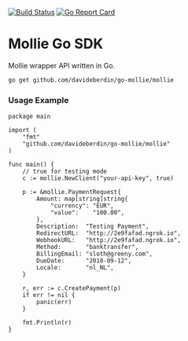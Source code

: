 [![Build Status](https://travis-ci.com/davideberdin/go-mollie.svg?branch=master)](https://travis-ci.com/davideberdin/go-mollie) [![Go Report Card](https://goreportcard.com/badge/github.com/davideberdin/go-mollie)](https://goreportcard.com/report/github.com/davideberdin/go-mollie) 

# Mollie Go SDK
Mollie wrapper API written in Go.

```bash
go get github.com/davideberdin/go-mollie/mollie
```

### Usage Example

```
package main

import (
	"fmt"
	"github.com/davideberdin/go-mollie/mollie"
)

func main() {
    // true for testing mode
    c := mollie.NewClient("your-api-key", true)
    
    p := &mollie.PaymentRequest{
        Amount: map[string]string{
            "currency": "EUR",
            "value":    "100.00",
        },
        Description:  "Testing Payment",
        RedirectURL:  "http://2e9fafad.ngrok.io",
        WebhookURL:   "http://2e9fafad.ngrok.io",
        Method:       "banktransfer",
        BillingEmail: "sloth@greeny.com",
        DueDate:      "2018-09-12",
        Locale:       "nl_NL",
    }
    
    r, err := c.CreatePayment(p)
    if err != nil {
        panic(err)
    }
    
    fmt.Println(r)
}
```